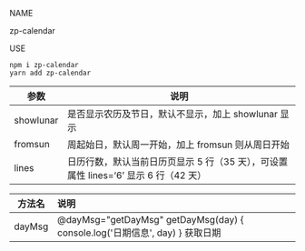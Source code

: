NAME

zp-calendar

USE

```
npm i zp-calendar
yarn add zp-calendar
```

| 参数      | 说明                                                                                 |
| --------- | ------------------------------------------------------------------------------------ |
| showlunar | 是否显示农历及节日，默认不显示，加上 showlunar 显示                                  |
| fromsun   | 周起始日，默认周一开始，加上 fromsun 则从周日开始                                    |
| lines     | 日历行数，默认当前日历页显示 5 行（35 天），可设置 属性 lines=‘6’ 显示 6 行（42 天） |

| 方法名 | 说明                                                         |
| ------ | :----------------------------------------------------------- |
| dayMsg | @dayMsg="getDayMsg"         getDayMsg(day) { console.log('日期信息', day)  }       获取日期 |

